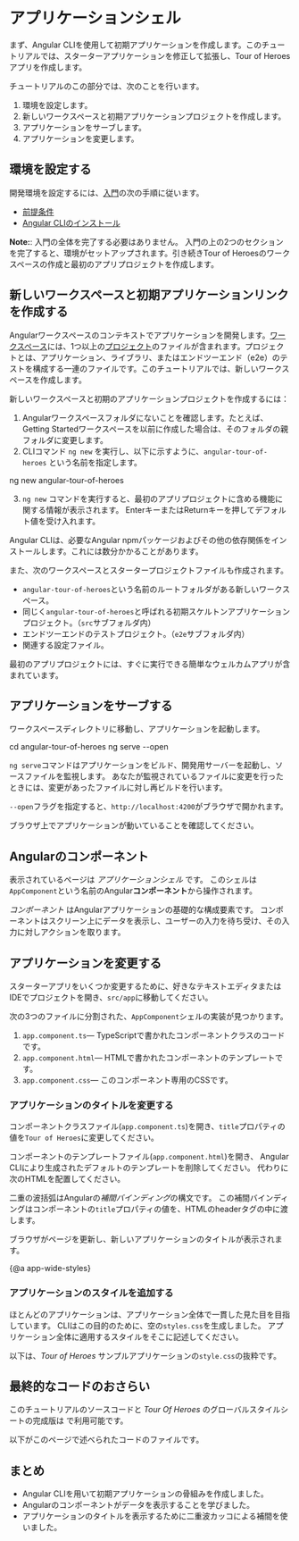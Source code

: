 # アプリケーションシェル

まず、Angular CLIを使用して初期アプリケーションを作成します。このチュートリアルでは、スターターアプリケーションを修正して拡張し、Tour of Heroesアプリを作成します。

チュートリアルのこの部分では、次のことを行います。
1. 環境を設定します。
2. 新しいワークスペースと初期アプリケーションプロジェクトを作成します。
3. アプリケーションをサーブします。
4. アプリケーションを変更します。

## 環境を設定する

開発環境を設定するには、[入門](guide/quickstart)の次の手順に従います。

* [前提条件](guide/quickstart#prerequisites)
* [Angular CLIのインストール](guide/quickstart#install-cli)

<div class="alert is-helpful">

**Note:**: 入門の全体を完了する必要はありません。 入門の上の2つのセクションを完了すると、環境がセットアップされます。引き続きTour of Heroesのワークスペースの作成と最初のアプリプロジェクトを作成します。
</div>

## 新しいワークスペースと初期アプリケーションリンクを作成する

Angularワークスペースのコンテキストでアプリケーションを開発します。[ワークスペース](guide/glossary#workspace)には、1つ以上の[プロジェクト](guide/glossary#project)のファイルが含まれます。プロジェクトとは、アプリケーション、ライブラリ、またはエンドツーエンド（e2e）のテストを構成する一連のファイルです。このチュートリアルでは、新しいワークスペースを作成します。

新しいワークスペースと初期のアプリケーションプロジェクトを作成するには：

 1. Angularワークスペースフォルダにないことを確認します。たとえば、Getting Startedワークスペースを以前に作成した場合は、そのフォルダの親フォルダに変更します。
 2. CLIコマンド `ng new` を実行し、以下に示すように、`angular-tour-of-heroes` という名前を指定します。

  <code-example language="sh" class="code-shell">
    ng new angular-tour-of-heroes
  </code-example>

  3. `ng new` コマンドを実行すると、最初のアプリプロジェクトに含める機能に関する情報が表示されます。 EnterキーまたはReturnキーを押してデフォルト値を受け入れます。

Angular CLIは、必要なAngular npmパッケージおよびその他の依存関係をインストールします。これには数分かかることがあります。

また、次のワークスペースとスタータープロジェクトファイルも作成されます。

  * `angular-tour-of-heroes`という名前のルートフォルダがある新しいワークスペース。 
  * 同じく`angular-tour-of-heroes`と呼ばれる初期スケルトンアプリケーションプロジェクト。（`src`サブフォルダ内） 
  * エンドツーエンドのテストプロジェクト。（`e2e`サブフォルダ内）
  * 関連する設定ファイル。

最初のアプリプロジェクトには、すぐに実行できる簡単なウェルカムアプリが含まれています。

## アプリケーションをサーブする

ワークスペースディレクトリに移動し、アプリケーションを起動します。

<code-example language="sh" class="code-shell">
  cd angular-tour-of-heroes
  ng serve --open
</code-example>

<div class="alert is-helpful">

`ng serve`コマンドはアプリケーションをビルド、開発用サーバーを起動し、ソースファイルを監視します。
あなたが監視されているファイルに変更を行ったときには、変更があったファイルに対し再ビルドを行います。

`--open`フラグを指定すると、`http://localhost:4200`がブラウザで開かれます。

</div>

ブラウザ上でアプリケーションが動いていることを確認してください。

## Angularのコンポーネント

表示されているページは _アプリケーションシェル_ です。
このシェルは`AppComponent`という名前のAngular**コンポーネント**から操作されます。

_コンポーネント_ はAngularアプリケーションの基礎的な構成要素です。
コンポーネントはスクリーン上にデータを表示し、ユーザーの入力を待ち受け、その入力に対しアクションを取ります。

## アプリケーションを変更する

スターターアプリをいくつか変更するために、好きなテキストエディタまたはIDEでプロジェクトを開き、`src/app`に移動してください。

次の3つのファイルに分割された、`AppComponent`シェルの実装が見つかります。

1. `app.component.ts`&mdash; TypeScriptで書かれたコンポーネントクラスのコードです。
1. `app.component.html`&mdash; HTMLで書かれたコンポーネントのテンプレートです。
1. `app.component.css`&mdash; このコンポーネント専用のCSSです。

### アプリケーションのタイトルを変更する

コンポーネントクラスファイル(`app.component.ts`)を開き、`title`プロパティの値を`Tour of Heroes`に変更してください。

<code-example path="toh-pt0/src/app/app.component.ts" region="set-title" header="app.component.ts (class title property)" linenums="false">
</code-example>

コンポーネントのテンプレートファイル(`app.component.html`)を開き、
Angular CLIにより生成されたデフォルトのテンプレートを削除してください。
代わりに次のHTMLを配置してください。

<code-example path="toh-pt0/src/app/app.component.html"
  header="app.component.html (template)" linenums="false">
</code-example>

二重の波括弧はAngularの*補間バインディング*の構文です。
この補間バインディングはコンポーネントの`title`プロパティの値を、HTMLのheaderタグの中に渡します。

ブラウザがページを更新し、新しいアプリケーションのタイトルが表示されます。

{@a app-wide-styles}

### アプリケーションのスタイルを追加する

ほとんどのアプリケーションは、アプリケーション全体で一貫した見た目を目指しています。
CLIはこの目的のために、空の`styles.css`を生成しました。
アプリケーション全体に適用するスタイルをそこに記述してください。

以下は、_Tour of Heroes_ サンプルアプリケーションの`style.css`の抜粋です。

<code-example path="toh-pt0/src/styles.1.css" header="src/styles.css (excerpt)">
</code-example>

## 最終的なコードのおさらい

このチュートリアルのソースコードと _Tour Of Heroes_ のグローバルスタイルシートの完成版は
<live-example></live-example>で利用可能です。

以下がこのページで述べられたコードのファイルです。

<code-tabs>

  <code-pane header="src/app/app.component.ts" path="toh-pt0/src/app/app.component.ts">
  </code-pane>

  <code-pane header="src/app/app.component.html" path="toh-pt0/src/app/app.component.html">
  </code-pane>

  <code-pane
    header="src/styles.css (excerpt)"
    path="toh-pt0/src/styles.1.css">
  </code-pane>
</code-tabs>

## まとめ

* Angular CLIを用いて初期アプリケーションの骨組みを作成しました。
* Angularのコンポーネントがデータを表示することを学びました。
* アプリケーションのタイトルを表示するために二重波カッコによる補間を使いました。
